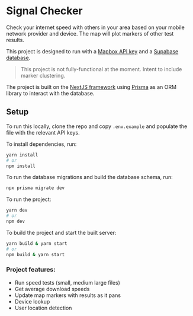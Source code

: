 # Signal Checker

Check your internet speed with others in your area based on your mobile network provider and device. The map will plot markers of other test results.

This project is designed to run with a [Mapbox API key](https://account.mapbox.com/access-tokens) and a [Supabase database](https://supabase.com/).

> This project is not fully-functional at the moment. Intent to include marker clustering.

The project is built on the [NextJS framework](https://nextjs.org/docs) using [Prisma](https://www.prisma.io/docs) as an ORM library to interact with the database.

## Setup

To run this locally, clone the repo and copy `.env.example` and populate the file with the relevant API keys.

To install dependencies, run:

```bash
yarn install
# or
npm install
```

To run the database migrations and build the database schema, run:

```bash
npx prisma migrate dev
```

To run the project:

```bash
yarn dev
# or
npm dev
```

To build the project and start the built server:

```bash
yarn build & yarn start
# or
npm build & yarn start
```

### Project features:

- Run speed tests (small, medium large files)
- Get average download speeds
- Update map markers with results as it pans
- Device lookup
- User location detection
